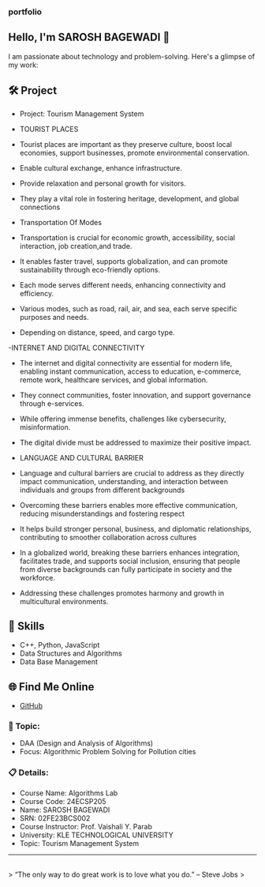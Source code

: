 ### portfolio

## Hello, I'm SAROSH BAGEWADI 👋

I am passionate about technology and problem-solving. Here's a glimpse of my work:

## 🛠 Project
- Project: Tourism Management System
- TOURIST PLACES
 
- Tourist places are important as they preserve culture, boost local economies, support businesses, promote environmental conservation.
- Enable cultural exchange, enhance infrastructure.
- Provide relaxation and personal growth for visitors.
- They play a vital role in fostering heritage, development, and global connections

- Transportation Of Modes
 
- Transportation is crucial for economic growth, accessibility, social interaction, job creation,and trade.
- It enables faster travel, supports globalization, and can promote sustainability through eco-friendly options.
- Each mode serves different needs, enhancing connectivity and efficiency.
- Various modes, such as road, rail, air, and sea, each serve specific purposes and needs.
- Depending on distance, speed, and cargo type.


-INTERNET AND DIGITAL CONNECTIVITY

- The internet and digital connectivity are essential for modern life, enabling instant communication, access to education, e-commerce, remote work, healthcare services, and global information.
- They connect communities, foster innovation, and support governance through e-services.
- While offering immense benefits, challenges like cybersecurity, misinformation.
- The digital divide must be addressed to maximize their positive impact.



- LANGUAGE AND CULTURAL BARRIER

- Language and cultural barriers are crucial to address as they directly impact communication, understanding, and interaction between individuals and groups from different backgrounds
- Overcoming these barriers enables more effective communication, reducing misunderstandings and fostering respect
- It helps build stronger personal, business, and diplomatic relationships, contributing to smoother collaboration across cultures
- In a globalized world, breaking these barriers enhances integration, facilitates trade, and supports social inclusion, ensuring that people from diverse backgrounds can fully participate in society and the workforce.
- Addressing these challenges promotes harmony and growth in multicultural environments.



## 🚀 Skills
- C++, Python, JavaScript
- Data Structures and Algorithms
- Data Base Management

## 🌐 Find Me Online
- [GitHub](https://github.com/your-github-Akashk132)

### 🎯 Topic: 

- DAA (Design and Analysis of Algorithms)  
- Focus: Algorithmic Problem Solving for Pollution cities  

### 📋 Details:

- Course Name: Algorithms Lab 
- Course Code: 24ECSP205 
- Name: SAROSH BAGEWADI
- SRN: 02FE23BCS002
- Course Instructor: Prof. Vaishali Y. Parab 
- University: KLE TECHNOLOGICAL UNIVERSITY
- Topic: Tourism Management System

---


<br> 
> “The only way to do great work is to love what you do.” – Steve Jobs
>
